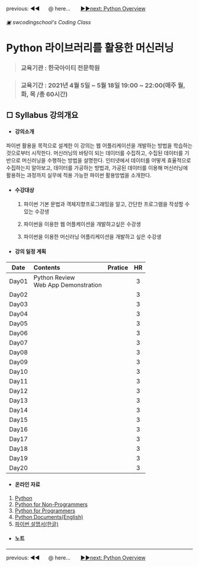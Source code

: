 previous: ◀◀ &nbsp;&nbsp;&nbsp;&nbsp;&nbsp;@ here...  &nbsp;&nbsp;&nbsp;&nbsp;&nbsp; [▶▶next: Python Overview ](./PythonOverview.md)

###### ▣ swcodingschool's Coding Class
# Python 라이브러리를 활용한 머신러닝

> ### 교육기관 : 한국아이티 전문학원

> ### 교육기간 : 2021년 4월 5일 ~ 5월 18일 19:00 ~ 22:00(매주 월, 화, 목 /총 60시간)



## □ Syllabus 강의개요

- #### 강의소개

파이썬 활용을 목적으로 설계한 이 강의는 웹 어플리케이션을 개발하는 방법을 학습하는 것으로부터 시작한다. 머신러닝의 바탕이 되는 데이터를 수집하고, 수집된 데이터를 기반으로 머신러닝을 수행하는 방법을 설명한다. 인터넷에서 데이터를 어떻게 효율적으로 수집하는지 알아보고, 데이터를 가공하는 방법과, 가공된 데이터를 이용해 머신러닝에 활용하는 과정까지 실무에 적용 가능한 파이썬 활용방법을 소개한다.

- #### 수강대상

  1. 파이썬 기본 문법과 객체지향프로그래밍을 알고, 간단한 프로그램을 작성할 수 있는 수강생

  1. 파이썬을 이용한 웹 어플케이션을 개발하고싶은 수강생

  1. 파이썬을 이용한 머신러닝 어플리케이션을 개발하고 싶은 수강생

- #### 강의 일정 계획

| Date  | Contents                                 | Pratice |  HR  |
| :---: | :--------------------------------------- | ------- | :--: |
| Day01 | Python Review<br />Web App Demonstration |         |  3   |
| Day02 |                                          |         |  3   |
| Day03 |                                          |         |  3   |
| Day04 |                                          |         |  3   |
| Day05 |                                          |         |  3   |
| Day06 |                                          |         |  3   |
| Day07 |                                          |         |  3   |
| Day08 |                                          |         |  3   |
| Day09 |                                          |         |  3   |
| Day10 |                                          |         |  3   |
| Day11 |                                          |         |  3   |
| Day12 |                                          |         |  3   |
| Day13 |                                          |         |  3   |
| Day14 |                                          |         |  3   |
| Day15 |                                          |         |  3   |
| Day16 |                                          |         |  3   |
| Day17 |                                          |         |  3   |
| Day18 |                                          |         |  3   |
| Day19 |                                          |         |  3   |
| Day20 |                                          |         |  3   |

- #### 온라인 자료

1. [Python](https://python.org/)
2. [Python for Non-Programmers](https://wiki.python.org/moin/BeginnersGuide/NonProgrammers)
3. [Python for Programmers](https://wiki.python.org/moin/BeginnersGuide/Programmers)
4. [Python Documents(English)](https://docs.python.org/3/)
5. [파이썬 설명서(한글)](https://docs.python.org/ko/3.9/contents.html)

- #### 노트

---
previous: ◀◀ &nbsp;&nbsp;&nbsp;&nbsp;&nbsp;@ here...  &nbsp;&nbsp;&nbsp;&nbsp;&nbsp; [▶▶next: Python Overview ](./PythonOverview.md)
